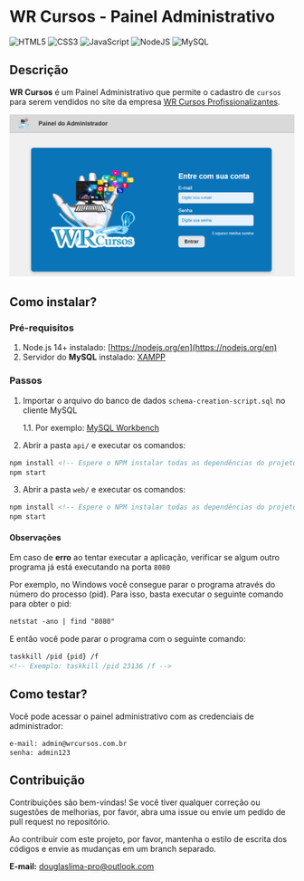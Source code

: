 # WR Cursos - Painel Administrativo

![HTML5](https://img.shields.io/badge/html5-%23E34F26.svg?style=for-the-badge&logo=html5&logoColor=white)
![CSS3](https://img.shields.io/badge/css3-%231572B6.svg?style=for-the-badge&logo=css3&logoColor=white)
![JavaScript](https://img.shields.io/badge/javascript-%23323330.svg?style=for-the-badge&logo=javascript&logoColor=%23F7DF1E)
![NodeJS](https://img.shields.io/badge/node.js-6DA55F?style=for-the-badge&logo=node.js&logoColor=white)
![MySQL](https://img.shields.io/badge/mysql-4479A1.svg?style=for-the-badge&logo=mysql&logoColor=white)

## Descrição

**WR Cursos** é um Painel Administrativo que permite o cadastro de `cursos` para serem vendidos no site da empresa [WR Cursos Profissionalizantes](https://www.instagram.com/wrcursosdf/).

![Foto da página de login](./web/public/img/homepage.png)

## Como instalar?

### Pré-requisitos
1. Node.js 14+ instalado: [https://nodejs.org/en](https://nodejs.org/en)
2. Servidor do **MySQL** instalado: [XAMPP](https://www.apachefriends.org/pt_br/index.html)

### Passos
1. Importar o arquivo do banco de dados `schema-creation-script.sql` no cliente MySQL

    1.1. Por exemplo: [MySQL Workbench](https://dev.mysql.com/downloads/workbench/)

2. Abrir a pasta `api/` e executar os comandos:
```markdown
npm install <!-- Espere o NPM instalar todas as dependências do projeto -->
npm start
```

3. Abrir a pasta `web/` e executar os comandos:
```markdown
npm install <!-- Espere o NPM instalar todas as dependências do projeto -->
npm start
```

#### Observações
Em caso de **erro** ao tentar executar a aplicação, verificar se algum outro programa já está executando na porta `8080`

Por exemplo, no Windows você consegue parar o programa através do número do processo (pid). Para isso, basta executar o seguinte comando para obter o pid:
```markdown
netstat -ano | find "8080"
```
E então você pode parar o programa com o seguinte comando: 
```markdown
taskkill /pid {pid} /f
<!-- Exemplo: taskkill /pid 23136 /f -->
```

## Como testar?
Você pode acessar o painel administrativo com as credenciais de administrador:
```
e-mail: admin@wrcursos.com.br
senha: admin123
```

## Contribuição
Contribuições são bem-vindas! Se você tiver qualquer correção ou sugestões de melhorias, por favor, abra uma issue ou envie um pedido de pull request no repositório.

Ao contribuir com este projeto, por favor, mantenha o estilo de escrita dos códigos e envie as mudanças em um branch separado.

**E-mail:** [douglaslima-pro@outlook.com](mailto:douglaslima-pro@outlook.com)
